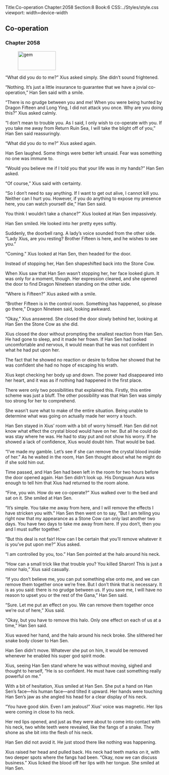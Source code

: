 Title:Co-operation 
Chapter:2058 
Section:8 
Book:6 
CSS:../Styles/style.css 
viewport: width=device-width
  
## Co-operation
### Chapter 2058 
<figure>
	<img src="../Images/gem.gif" alt="gem" id="gem" width="120" height="60" />
</figure>
  

  
  “What did you do to me?” Xius asked simply. She didn’t sound frightened.

“Nothing. It’s just a little insurance to guarantee that we have a jovial co-operation,” Han Sen said with a smile.

“There is no grudge between you and me! When you were being hunted by Dragon Fifteen and Long Ying, I did not attack you once. Why are you doing this?” Xius asked calmly.

“I don’t mean to trouble you. As I said, I only wish to co-operate with you. If you take me away from Return Ruin Sea, I will take the blight off of you,” Han Sen said reassuringly.

“What did you do to me?” Xius asked again.

Han Sen laughed. Some things were better left unsaid. Fear was something no one was immune to.

“Would you believe me if I told you that your life was in my hands?” Han Sen asked.

“Of course,” Xius said with certainty.

“So I don’t need to say anything. If I want to get out alive, I cannot kill you. Neither can I hurt you. However, if you do anything to expose my presence here, you can watch yourself die,” Han Sen said.

You think I wouldn’t take a chance?” Xius looked at Han Sen impassively.

Han Sen smiled. He looked into her pretty eyes softly.

Suddenly, the doorbell rang. A lady’s voice sounded from the other side. “Lady Xius, are you resting? Brother Fifteen is here, and he wishes to see you.”

“Coming.” Xius looked at Han Sen, then headed for the door.

Instead of stopping her, Han Sen shapeshifted back into the Stone Cow.

When Xius saw that Han Sen wasn’t stopping her, her face looked glum. It was only for a moment, though. Her expression cleared, and she opened the door to find Dragon Nineteen standing on the other side.

“Where is Fifteen?” Xius asked with a smile.

“Brother Fifteen is in the control room. Something has happened, so please go there,” Dragon Nineteen said, looking awkward.

“Okay,” Xius answered. She closed the door slowly behind her, looking at Han Sen the Stone Cow as she did.

Xius closed the door without prompting the smallest reaction from Han Sen. He had gone to sleep, and it made her frown. If Han Sen had looked uncomfortable and nervous, it would mean that he was not confident in what he had put upon her.

The fact that he showed no reaction or desire to follow her showed that he was confident she had no hope of escaping his wrath.

Xius kept checking her body up and down. The power had disappeared into her heart, and it was as if nothing had happened in the first place.

There were only two possibilities that explained this. Firstly, this entire scheme was just a bluff. The other possibility was that Han Sen was simply too strong for her to comprehend.

She wasn’t sure what to make of the entire situation. Being unable to determine what was going on actually made her worry a touch.

Han Sen stayed in Xius’ room with a bit of worry himself. Han Sen did not know what effect the crystal blood would have on her. But all he could do was stay where he was. He had to stay put and not show his worry. If he showed a lack of confidence, Xius would doubt him. That would be bad.

“I’ve made my gamble. Let’s see if she can remove the crystal blood inside of her.” As he waited in the room, Han Sen thought about what he might do if she sold him out.

Time passed, and Han Sen had been left in the room for two hours before the door opened again. Han Sen didn’t look up. His Dongxuan Aura was enough to tell him that Xius had returned to the room alone.

“Fine, you win. How do we co-operate?” Xius walked over to the bed and sat on it. She smiled at Han Sen.

“It’s simple. You take me away from here, and I will remove the effects I have stricken you with.” Han Sen then went on to say, “But I am telling you right now that my appearance as a Stone Cow can only last another two days. You have two days to take me away from here. If you don’t, then you and I must suffer together.”

“But this deal is not fair! How can I be certain that you’ll remove whatever it is you’ve put upon me?” Xius asked.

“I am controlled by you, too.” Han Sen pointed at the halo around his neck.

“How can a small trick like that trouble you? You killed Sharon! This is just a minor halo,” Xius said casually.

“If you don’t believe me, you can put something else onto me, and we can remove them together once we’re free. But I don’t think that is necessary. It is as you said: there is no grudge between us. If you save me, I will have no reason to upset you or the rest of the Gana,” Han Sen said.

“Sure. Let me put an effect on you. We can remove them together once we’re out of here,” Xius said.

“Okay, but you have to remove this halo. Only one effect on each of us at a time,” Han Sen said.

Xius waved her hand, and the halo around his neck broke. She slithered her snake body closer to Han Sen.

Han Sen didn’t move. Whatever she put on him, it would be removed whenever he enabled his super god spirit mode.

Xius, seeing Han Sen stand where he was without moving, sighed and thought to herself, “He is so confident. He must have cast something really powerful on me.”

With a bit of hesitation, Xius smiled at Han Sen. She put a hand on Han Sen’s face—his human face—and tilted it upward. Her hands were touching Han Sen’s jaw as she angled his head for a clear display of his neck.

“You have good skin. Even I am jealous!” Xius’ voice was magnetic. Her lips were coming in close to his neck.

Her red lips opened, and just as they were about to come into contact with his neck, two white teeth were revealed, like the fangs of a snake. They shone as she bit into the flesh of his neck.

Han Sen did not avoid it. He just stood there like nothing was happening.

Xius raised her head and pulled back. His neck had teeth marks on it, with two deeper spots where the fangs had been. “Okay, now we can discuss business.” Xius licked the blood off her lips with her tongue. She smiled at Han Sen.
